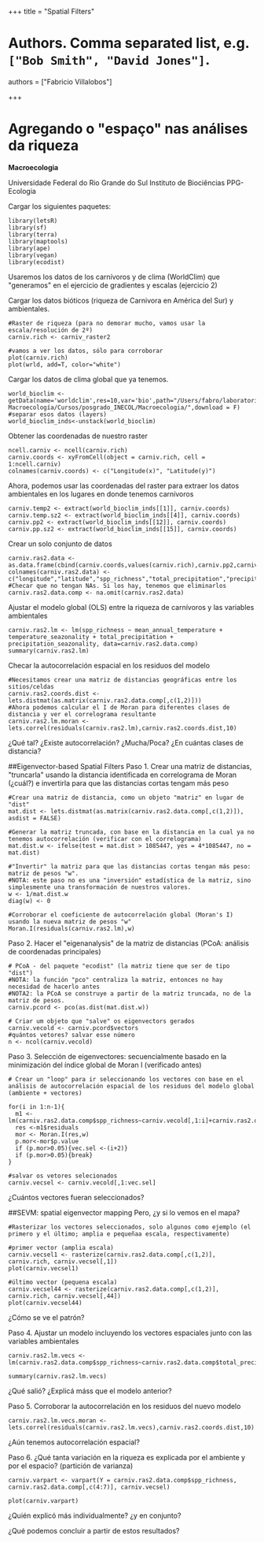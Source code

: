 +++
title = "Spatial Filters"

# Authors. Comma separated list, e.g. `["Bob Smith", "David Jones"]`.
authors = ["Fabricio Villalobos"]

  
+++

# Agregando o "espaço" nas análises da riqueza

**Macroecologia**

Universidade Federal do Rio Grande do Sul
Instituto de Biociências
PPG-Ecologia

Cargar los siguientes paquetes:
```{r eval=FALSE}
library(letsR)
library(sf)
library(terra)
library(maptools)
library(ape)
library(vegan)
library(ecodist)
```

Usaremos los datos de los carnívoros y de clima (WorldClim) que "generamos" en el ejercicio de gradientes y escalas (ejercicio 2)

Cargar los datos bióticos (riqueza de Carnivora en América del Sur) y ambientales. 
```{r eval=FALSE}
#Raster de riqueza (para no demorar mucho, vamos usar la escala/resolución de 2º)
carniv.rich <- carniv_raster2

#vamos a ver los datos, sólo para corroborar
plot(carniv.rich)
plot(wrld, add=T, color="white")
```

Cargar los datos de clima global que ya tenemos.
```{r eval=FALSE}
world_bioclim <- getData(name='worldclim',res=10,var='bio',path="/Users/fabro/laboratorio Macroecología/Cursos/posgrado_INECOL/Macroecologia/",download = F)
#separar esos datos (layers)
world_bioclim_inds<-unstack(world_bioclim)
```

Obtener las coordenadas de nuestro raster
```{r eval=FALSE}
ncell.carniv <- ncell(carniv.rich)
carniv.coords <- xyFromCell(object = carniv.rich, cell = 1:ncell.carniv)
colnames(carniv.coords) <- c("Longitude(x)", "Latitude(y)")

```

Ahora, podemos usar las coordenadas del raster para extraer los datos ambientales en los lugares en donde tenemos carnívoros
```{r eval=FALSE}
carniv.temp2 <- extract(world_bioclim_inds[[1]], carniv.coords)
carniv.temp.sz2 <- extract(world_bioclim_inds[[4]], carniv.coords)
carniv.pp2 <- extract(world_bioclim_inds[[12]], carniv.coords)
carniv.pp.sz2 <- extract(world_bioclim_inds[[15]], carniv.coords)
```

Crear un solo conjunto de datos
```{r eval=FALSE}
carniv.ras2.data <- as.data.frame(cbind(carniv.coords,values(carniv.rich),carniv.pp2,carniv.pp.sz2,carniv.temp2,carniv.temp.sz2))
colnames(carniv.ras2.data) <- c("longitude","latitude","spp_richness","total_precipitation","precipitation_seazonality","mean_annual_temperature","temperature_seazonality")
#Checar que no tengan NAs. Si los hay, tenemos que eliminarlos
carniv.ras2.data.comp <- na.omit(carniv.ras2.data)
```

Ajustar el modelo global (OLS) entre la riqueza de carnívoros y las variables ambientales
```{r eval=FALSE}
carniv.ras2.lm <- lm(spp_richness ~ mean_annual_temperature + temperature_seazonality + total_precipitation + precipitation_seazonality, data=carniv.ras2.data.comp)
summary(carniv.ras2.lm)
```

Checar la autocorrelación espacial en los residuos del modelo
```{r eval=FALSE}
#Necesitamos crear una matriz de distancias geográficas entre los sitios/celdas
carniv.ras2.coords.dist <- lets.distmat(as.matrix(carniv.ras2.data.comp[,c(1,2)]))
#Ahora podemos calcular el I de Moran para diferentes clases de distancia y ver el correlograma resultante
carniv.ras2.lm.moran <- lets.correl(residuals(carniv.ras2.lm),carniv.ras2.coords.dist,10)
```
¿Qué tal? ¿Existe autocorrelación? ¿Mucha/Poca? 
¿En cuántas clases de distancia?

##Eigenvector-based Spatial Filters
Paso 1. Crear una matriz de distancias, "truncarla" usando la distancia identificada en correlograma de Moran (¿cuál?) e invertirla para que las distancias cortas tengam más peso

```{r eval=FALSE}
#Crear una matriz de distancia, como un objeto "matriz" en lugar de "dist"
mat.dist <- lets.distmat(as.matrix(carniv.ras2.data.comp[,c(1,2)]), asdist = FALSE)

#Generar la matriz truncada, con base en la distancia en la cual ya no tenemos autocorrelación (verificar con el correlograma)
mat.dist.w <- ifelse(test = mat.dist > 1085447, yes = 4*1085447, no = mat.dist)

#"Invertir" la matriz para que las distancias cortas tengan más peso: matriz de pesos "w".
#NOTA: este paso no es una "inversión" estadística de la matriz, sino simplesmente una transformación de nuestros valores.
w <- 1/mat.dist.w
diag(w) <- 0

#Corroborar el coeficiente de autocorrelación global (Moran's I) usando la nueva matriz de pesos "w"
Moran.I(residuals(carniv.ras2.lm),w)
```

Paso 2. Hacer el "eigenanalysis" de la matriz de distancias (PCoA: análisis de coordenadas principales)

```{r eval=FALSE}
# PCoA - del paquete "ecodist" (la matriz tiene que ser de tipo "dist")
#NOTA: la función "pco" centraliza la matriz, entonces no hay necesidad de hacerlo antes
#NOTA2: la PCoA se construye a partir de la matriz truncada, no de la matriz de pesos.
carniv.pcord <- pco(as.dist(mat.dist.w))

# Criar um objeto que "salve" os eigenvectors gerados
carniv.vecold <- carniv.pcord$vectors
#quántos vetores? salvar esse número
n <- ncol(carniv.vecold)
```

Paso 3. Selección de eigenvectores: secuencialmente basado en la minimización del índice global de Moran I (verificado antes)

```{r eval=FALSE}
# Crear un "loop" para ir seleccionando los vectores con base en el análisis de autocorrelación espacial de los residuos del modelo global (ambiente + vectores)

for(i in 1:n-1){
  m1 <-lm(carniv.ras2.data.comp$spp_richness~carniv.vecold[,1:i]+carniv.ras2.data.comp$total_precipitation+carniv.ras2.data.comp$precipitation_seazonality+carniv.ras2.data.comp$mean_annual_temperature+carniv.ras2.data.comp$temperature_seazonality)
  res <-m1$residuals		
  mor <- Moran.I(res,w)
  p.mor<-mor$p.value
  if (p.mor>0.05){vec.sel <-(i+2)}
  if (p.mor>0.05){break}
}

#salvar os vetores selecionados
carniv.vecsel <- carniv.vecold[,1:vec.sel]
```
¿Cuántos vectores fueran seleccionados?

##SEVM: spatial eigenvector mapping
Pero, ¿y si lo vemos en el mapa? 
```{r eval=FALSE}
#Rasterizar los vectores seleccionados, solo algunos como ejemplo (el primero y el último; amplia e pequeñaa escala, respectivamente)

#primer vector (amplia escala)
carniv.vecsel1 <- rasterize(carniv.ras2.data.comp[,c(1,2)], carniv.rich, carniv.vecsel[,1])
plot(carniv.vecsel1)

#último vector (pequena escala)
carniv.vecsel44 <- rasterize(carniv.ras2.data.comp[,c(1,2)], carniv.rich, carniv.vecsel[,44])
plot(carniv.vecsel44)
```

¿Cómo se ve el patrón?


Paso 4. Ajustar un modelo incluyendo los vectores espaciales junto con las variables ambientales

```{r eval=FALSE}
carniv.ras2.lm.vecs <- lm(carniv.ras2.data.comp$spp_richness~carniv.ras2.data.comp$total_precipitation+carniv.ras2.data.comp$precipitation_seazonality+carniv.ras2.data.comp$mean_annual_temperature+carniv.ras2.data.comp$temperature_seazonality+carniv.vecsel[,1:44])

summary(carniv.ras2.lm.vecs)
```
¿Qué salió? ¿Explicá máss que el modelo anterior?

Paso 5. Corroborar la autocorrelación en los residuos del nuevo modelo
```{r eval=FALSE}
carniv.ras2.lm.vecs.moran <- lets.correl(residuals(carniv.ras2.lm.vecs),carniv.ras2.coords.dist,10)
```
¿Aún tenemos autocorrelación espacial?

Paso 6. ¿Qué tanta variación en la riqueza es explicada por el ambiente y por el espacio? (partición de varianza)

```{r eval=FALSE}
carniv.varpart <- varpart(Y = carniv.ras2.data.comp$spp_richness, carniv.ras2.data.comp[,c(4:7)], carniv.vecsel)

plot(carniv.varpart)
```
¿Quién explicó más individualmente? ¿y en conjunto?

¿Qué podemos concluir a partir de estos resultados?
